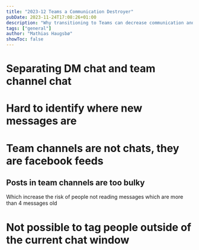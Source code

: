 ```yaml
---
title: "2023-12 Teams a Communication Destroyer"
pubDate: 2023-11-24T17:08:26+01:00
description: "Why transitioning to Teams can decrease communication and collaboration in your organization."
tags: ["general"]
author: "Mathias Haugsbø"
showToc: false
---
```


# Separating DM chat and team channel chat

# Hard to identify where new messages are

# Team channels are not chats, they are facebook feeds

## Posts in team channels are too bulky

Which increase the risk of people not reading messages which are more than 4 messages old

# Not possible to tag people outside of the current chat window
